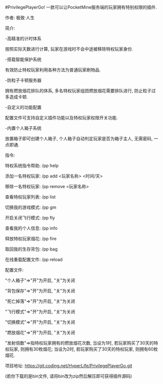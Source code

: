 #PrivilegePlayerGo!
一款可以让PocketMine服务端的玩家拥有特别权限的插件.

作者: 极致·人生

简介:

 -高精准的计时体系

  按照实际天数进行计算, 玩家在游戏时不会中途被移除特权玩家身份.

 -搭载智能保护系统

  有效防止特权玩家利用各种方法为普通玩家刷物品.

 -防粒子卡顿服务器

  拥有燃放烟花排队的体系, 多名特权玩家组团燃放烟花需要排队进行, 防止粒子过多造成卡顿.

 -自定义的功能配置

  配置文件可支持自定义插件功能以及特权玩家权限开关功能.

 -内置个人箱子系统

  放置箱子即可创建个人箱子, 个人箱子自动判定玩家是否为箱子主人, 无需密码, 一点即通.


指令:

 特权系统指令帮助: /pp help

 添加一名特权玩家: /pp add <玩家名称> <时间/天>

 移除一名特权玩家: /pp remove <玩家名称>

 查看特权玩家列表: /pp list

 切换我的游戏模式: /pp gm

 开启关闭飞行模式: /pp fly

 查看我的个人信息: /pp info

 释放特权玩家烟花: /pp fire

 取回我的生存背包: /pp bag

 在线重载配置文件: /pp reload


配置文件:

 "个人箱子"=>"开"为开启, "关"为关闭

 "背包保存"=>"开"为开启, "关"为关闭

 "死亡掉落"=>"开"为开启, "关"为关闭

 "飞行模式"=>"开"为开启, "关"为关闭

 "切换模式"=>"开"为开启, "关"为关闭

 "燃放烟花"=>"开"为开启, "关"为关闭

 "发射倍数"=>指特权玩家拥有的燃放烟花次数, 当设为1时, 若玩家购买了30天的特权玩家, 则拥有30枚烟花; 当设为2时, 若玩家购买了30天的特权玩家, 则拥有60枚烟花.


项目地址: https://git.coding.net/HyperLife/PrivilegePlayerGo.git

(若你下载的是bin文件, 请将bin改为zip然后解压即可获得插件源码)
